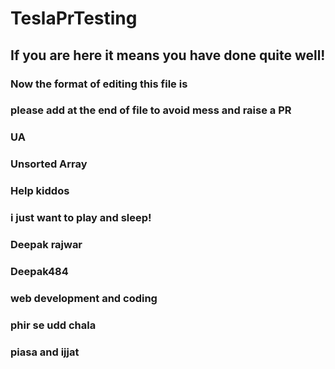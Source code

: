 # TeslaPrTesting

## If you are here it means you have done quite well!

### Now the format of editing this file is

### please add at the end of file to avoid mess and raise a PR

### UA


### Unsorted Array
### Help kiddos

### i just want to play and sleep!

### Deepak rajwar

### Deepak484
### web development and coding
### phir se udd chala

### piasa and ijjat

